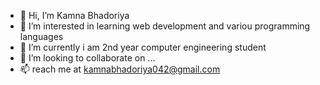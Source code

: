 - 👋 Hi, I’m Kamna Bhadoriya
- 👀 I’m interested in learning web development and variou programming languages
- 🌱 I’m currently i am 2nd year computer engineering student
- 💞️ I’m looking to collaborate on ...
- 📫 reach me at kamnabhadoriya042@gmail.com

<!---
Kamna16/Kamna16 is a ✨ special ✨ repository because its `README.md` (this file) appears on your GitHub profile.
You can click the Preview link to take a look at your changes.
--->
